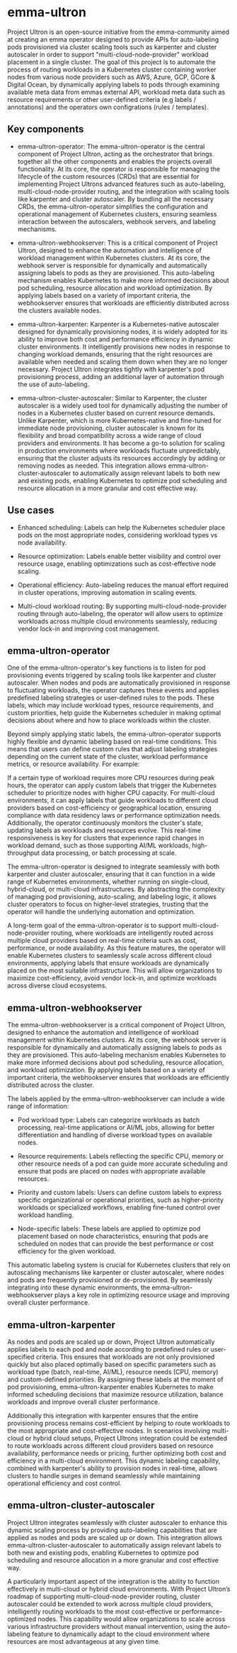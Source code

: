 # emma-ultron

Project Ultron is an open-source initiative from the emma-community aimed at creating an emma operator designed to provide APIs for auto-labeling pods provisioned via cluster scaling tools such as karpenter and cluster autoscaler in order to support "multi-cloud-node-provider" workload placement in a single cluster. The goal of this project is to automate the process of routing workloads in a Kubernetes cluster containing worker nodes from various node providers such as AWS, Azure, GCP, GCore & Digital Ocean, by dynamically applying labels to pods through examining available meta data from emmas external API, workload meta data such as resource requirements or other user-defined criteria (e.g labels / annotations) and the operators own configrations (rules / templates).

## Key components

- emma-ultron-operator: The emma-ultron-operator is the central component of Project Ultron, acting as the orchestrator that brings together all the other components and enables the projects overall functionality. At its core, the operator is responsible for managing the lifecycle of the custom resources (CRDs) that are essential for implementing Project Ultrons advanced features such as auto-labeling, multi-cloud-node-provider routing, and the integration with scaling tools like karpenter and cluster autoscaler. By bundling all the necessary CRDs, the emma-ultron-operator simplifies the configuration and operational management of Kubernetes clusters, ensuring seamless interaction between the autoscalers, webhook servers, and labeling mechanisms.

- emma-ultron-webhookserver: This is a critical component of Project Ultron, designed to enhance the automation and intelligence of workload management within Kubernetes clusters. At its core, the webhook server is responsible for dynamically and automatically assigning labels to pods as they are provisioned. This auto-labeling mechanism enables Kubernetes to make more informed decisions about pod scheduling, resource allocation and workload optimization. By applying labels based on a variety of important criteria, the webhookserver ensures that workloads are efficiently distributed across the clusters available nodes.

- emma-ultron-karpenter: Karpenter is a Kubernetes-native autoscaler designed for dynamically provisioning nodes, it is widely adopted for its ability to improve both cost and performance efficiency in dynamic cluster environments. It intelligently provisions new nodes in response to changing workload demands, ensuring that the right resources are available when needed and scaling them down when they are no longer necessary. Project Ultron integrates tightly with karpenter's pod provisioning process, adding an additional layer of automation through the use of auto-labeling.

- emma-ultron-cluster-autoscaler: Similar to Karpenter, the cluster autoscaler is a widely used tool for dynamically adjusting the number of nodes in a Kubernetes cluster based on current resource demands. Unlike Karpenter, which is more Kubernetes-native and fine-tuned for immediate node provisioning, cluster autoscaler is known for its flexibility and broad compatibility across a wide range of cloud providers and environments. It has become a go-to solution for scaling in production environments where workloads fluctuate unpredictably, ensuring that the cluster adjusts its resources accordingly by adding or removing nodes as needed. This integration allows emma-ultron-cluster-autoscaler to automatically assign relevant labels to both new and existing pods, enabling Kubernetes to optimize pod scheduling and resource allocation in a more granular and cost effective way.

## Use cases

- Enhanced scheduling: Labels can help the Kubernetes scheduler place pods on the most appropriate nodes, considering workload types vs node availability.

- Resource optimization: Labels enable better visibility and control over resource usage, enabling optimizations such as cost-effective node scaling.

- Operational efficiency: Auto-labeling reduces the manual effort required in cluster operations, improving automation in scaling events.

- Multi-cloud workload routing: By supporting multi-cloud-node-provider routing through auto-labeling, the operator will allow users to optimize workloads across multiple cloud environments seamlessly, reducing vendor lock-in and improving cost management.

## emma-ultron-operator

One of the emma-ultron-operator's key functions is to listen for pod provisioning events triggered by scaling tools like karpenter and cluster autoscaler. When nodes and pods are automatically provisioned in response to fluctuating workloads, the operator captures these events and applies predefined labeling strategies or user-defined rules to the pods. These labels, which may include workload types, resource requirements, and custom priorities, help guide the Kubernetes scheduler in making optimal decisions about where and how to place workloads within the cluster.

Beyond simply applying static labels, the emma-ultron-operator supports highly flexible and dynamic labeling based on real-time conditions. This means that users can define custom rules that adjust labeling strategies depending on the current state of the cluster, workload performance metrics, or resource availability. For example:

If a certain type of workload requires more CPU resources during peak hours, the operator can apply custom labels that trigger the Kubernetes scheduler to prioritize nodes with higher CPU capacity.
For multi-cloud environments, it can apply labels that guide workloads to different cloud providers based on cost-efficiency or geographical location, ensuring compliance with data residency laws or performance optimization needs.
Additionally, the operator continuously monitors the cluster's state, updating labels as workloads and resources evolve. This real-time responsiveness is key for clusters that experience rapid changes in workload demand, such as those supporting AI/ML workloads, high-throughput data processing, or batch processing at scale.

The emma-ultron-operator is designed to integrate seamlessly with both karpenter and cluster autoscaler, ensuring that it can function in a wide range of Kubernetes environments, whether running on single-cloud, hybrid-cloud, or multi-cloud infrastructures. By abstracting the complexity of managing pod provisioning, auto-scaling, and labeling logic, it allows cluster operators to focus on higher-level strategies, trusting that the operator will handle the underlying automation and optimization.

A long-term goal of the emma-ultron-operator is to support multi-cloud-node-provider routing, where workloads are intelligently routed across multiple cloud providers based on real-time criteria such as cost, performance, or node availability. As this feature matures, the operator will enable Kubernetes clusters to seamlessly scale across different cloud environments, applying labels that ensure workloads are dynamically placed on the most suitable infrastructure. This will allow organizations to maximize cost-efficiency, avoid vendor lock-in, and optimize workloads across diverse cloud ecosystems.

## emma-ultron-webhookserver

The emma-ultron-webhookserver is a critical component of Project Ultron, designed to enhance the automation and intelligence of workload management within Kubernetes clusters. At its core, the webhook server is responsible for dynamically and automatically assigning labels to pods as they are provisioned. This auto-labeling mechanism enables Kubernetes to make more informed decisions about pod scheduling, resource allocation, and workload optimization. By applying labels based on a variety of important criteria, the webhookserver ensures that workloads are efficiently distributed across the cluster.

The labels applied by the emma-ultron-webhookserver can include a wide range of information:

- Pod workload type: Labels can categorize workloads as batch processing, real-time applications or AI/ML jobs, allowing for better differentiation and handling of diverse workload types on available nodes.

- Resource requirements: Labels reflecting the specific CPU, memory or other resource needs of a pod can guide more accurate scheduling and ensure that pods are placed on nodes with appropriate available resources.

- Priority and custom labels: Users can define custom labels to express specific organizational or operational priorities, such as higher-priority workloads or specialized workflows, enabling fine-tuned control over workload handling.

- Node-specific labels: These labels are applied to optimize pod placement based on node characteristics, ensuring that pods are scheduled on nodes that can provide the best performance or cost efficiency for the given workload.

This automatic labeling system is crucial for Kubernetes clusters that rely on autoscaling mechanisms like karpenter or cluster autoscaler, where nodes and pods are frequently provisioned or de-provisioned. By seamlessly integrating into these dynamic environments, the emma-ultron-webhookserver plays a key role in optimizing resource usage and improving overall cluster performance.

## emma-ultron-karpenter

As nodes and pods are scaled up or down, Project Ultron automatically applies labels to each pod and node according to predefined rules or user-specified criteria. This ensures that workloads are not only provisioned quickly but also placed optimally based on specific parameters such as workload type (batch, real-time, AI/ML), resource needs (CPU, memory) and custom-defined priorities. By assigning these labels at the moment of pod provisioning, emma-ultron-karpenter enables Kubernetes to make informed scheduling decisions that maximize resource utilization, balance workloads and improve overall cluster performance.

Additionally this integration with karpenter ensures that the entire provisioning process remains cost-efficient by helping to route workloads to the most appropriate and cost-effective nodes. In scenarios involving multi-cloud or hybrid cloud setups, Project Ultrons integration could be extended to route workloads across different cloud providers based on resource availability, performance needs or pricing, further optimizing both cost and efficiency in a multi-cloud environment. This dynamic labeling capability, combined with karpenter's ability to provision nodes in real-time, allows clusters to handle surges in demand seamlessly while maintaining operational efficiency and cost control.

## emma-ultron-cluster-autoscaler

Project Ultron integrates seamlessly with cluster autoscaler to enhance this dynamic scaling process by providing auto-labeling capabilities that are applied as nodes and pods are scaled up or down. This integration allows emma-ultron-cluster-autoscaler to automatically assign relevant labels to both new and existing pods, enabling Kubernetes to optimize pod scheduling and resource allocation in a more granular and cost effective way.

A particularly important aspect of the integration is the ability to function effectively in multi-cloud or hybrid cloud environments. With Project Ultron’s roadmap of supporting multi-cloud-node-provider routing, cluster autoscaler could be extended to work across multiple cloud providers, intelligently routing workloads to the most cost-effective or performance-optimized nodes. This capability would allow organizations to scale across various infrastructure providers without manual intervention, using the auto-labeling feature to dynamically adapt to the cloud environment where resources are most advantageous at any given time.
